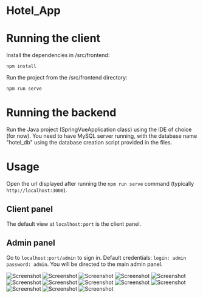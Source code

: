 # Hotel_App

# Running the client

Install the dependencies in /src/frontend:

`npm install`

Run the project from the /src/frontend directory:

`npm run serve`

# Running the backend

Run the Java project (SpringVueApplication class) using the IDE of choice (for now).
You need to have MySQL server running, with the database name "hotel_db" using the database creation script provided in the files. 

# Usage

Open the url displayed after running the `npm run serve` command (typically `http://localhost:3000`).

## Client panel
The default view at `localhost:port` is the client panel.

## Admin panel
Go to `localhost:port/admin` to sign in. Default credentials: `login: admin` `password: admin`.
You will be directed to the main admin panel.

![Screenshot](screenshots/img1.png)
![Screenshot](screenshots/img2.png)
![Screenshot](screenshots/img3.png)
![Screenshot](screenshots/img4.png)
![Screenshot](screenshots/img5.png)
![Screenshot](screenshots/img6.png)
![Screenshot](screenshots/img7.png)
![Screenshot](screenshots/img8.png)
![Screenshot](screenshots/img9.png)
![Screenshot](screenshots/img10.png)
![Screenshot](screenshots/img11.png)
![Screenshot](screenshots/img12.png)
![Screenshot](screenshots/img13.png)

